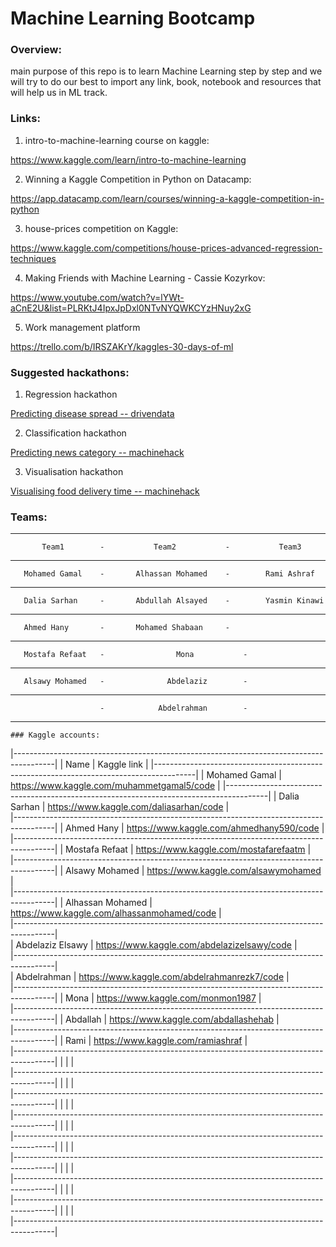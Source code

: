 # Machine Learning Bootcamp


### Overview:

main purpose of this repo is to learn Machine Learning step by step and we will try to do our best to import any link, book, notebook and resources that will help us in ML track.



### Links:


1. intro-to-machine-learning course on kaggle:

https://www.kaggle.com/learn/intro-to-machine-learning


2. Winning a Kaggle Competition in Python on Datacamp:


https://app.datacamp.com/learn/courses/winning-a-kaggle-competition-in-python


3. house-prices competition on Kaggle:

https://www.kaggle.com/competitions/house-prices-advanced-regression-techniques


4. Making Friends with Machine Learning - Cassie Kozyrkov:

https://www.youtube.com/watch?v=lYWt-aCnE2U&list=PLRKtJ4IpxJpDxl0NTvNYQWKCYzHNuy2xG

5. Work management platform

https://trello.com/b/IRSZAKrY/kaggles-30-days-of-ml


### Suggested hackathons:

1. Regression hackathon

[Predicting disease spread -- drivendata](https://www.drivendata.org/competitions/44/dengai-predicting-disease-spread/page/82/)

2. Classification hackathon

[Predicting news category -- machinehack](https://machinehack.com/hackathons/predict_the_news_category_hackathon/overview)

3. Visualisation hackathon

[Visualising food delivery time -- machinehack](https://machinehack.com/hackathons/visualization/visualization_challenge_1_analyze_and_visualize_the_food_delivery_time_for_different_cuisines/overview)


### Teams:


---------------------------------------------------------------------------------------
 	       Team1        - 		    Team2           -	        Team3            
---------------------------------------------------------------------------------------
 	   Mohamed Gamal    - 		Alhassan Mohamed    - 	     Rami Ashraf     	    
----------------------------------------------------------------------------------------
 	   Dalia Sarhan     - 		Abdullah Alsayed    - 	     Yasmin Kinawi   	   					
----------------------------------------------------------------------------------------
 	   Ahmed Hany       - 		Mohamed Shabaan     -	  	   	      	 				
----------------------------------------------------------------------------------------
 	   Mostafa Refaat   -         	     Mona           - 	 	   	     	 					
----------------------------------------------------------------------------------------
 	   Alsawy Mohamed   -         	   Abdelaziz        -		     	     	 				
----------------------------------------------------------------------------------------
 	                    -         	 Abdelrahman        -		      	 	 				
----------------------------------------------------------------------------------------

	
	
	
	
	
	


	### Kaggle accounts:

|----------------------------------------------------------------------------------------|
| 	       Name             | 		    Kaggle link           		 |
|----------------------------------------------------------------------------------------|
| 	   Mohamed Gamal        | 	https://www.kaggle.com/muhammetgamal5/code	 |
|----------------------------------------------------------------------------------------|
| 	   Dalia Sarhan         | 	https://www.kaggle.com/daliasarhan/code	 	 |		
|----------------------------------------------------------------------------------------|
| 	   Ahmed Hany           | 	https://www.kaggle.com/ahmedhany590/code  	 |				
|----------------------------------------------------------------------------------------|
| 	   Mostafa Refaat       |       https://www.kaggle.com/mostafarefaatm	         |						
|----------------------------------------------------------------------------------------|
| 	   Alsawy Mohamed       |       https://www.kaggle.com/alsawymohamed	   	 |				
|----------------------------------------------------------------------------------------|
| 	   Alhassan Mohamed     | 	https://www.kaggle.com/alhassanmohamed/code      |  					
|----------------------------------------------------------------------------------------|	
| 	   Abdelaziz Elsawy     | 	https://www.kaggle.com/abdelazizelsawy/code 	 |  					
|----------------------------------------------------------------------------------------|	
| 	    Abdelrahman		|	https://www.kaggle.com/abdelrahmanrezk7/code	 |		
|----------------------------------------------------------------------------------------|
| 	    Mona		|	https://www.kaggle.com/monmon1987		 |		
|----------------------------------------------------------------------------------------|
| 	   Abdallah		|	https://www.kaggle.com/abdallashehab		 |		
|----------------------------------------------------------------------------------------|
| 	   Rami			|	https://www.kaggle.com/ramiashraf		 |		
|----------------------------------------------------------------------------------------|
| 	   			|							 |		
|----------------------------------------------------------------------------------------|
| 	   			|							 |		
|----------------------------------------------------------------------------------------|
| 	   			|							 |		
|----------------------------------------------------------------------------------------|
| 	   			|							 |		
|----------------------------------------------------------------------------------------|
| 	   			|							 |		
|----------------------------------------------------------------------------------------|
| 	   			|							 |		
|----------------------------------------------------------------------------------------|
| 	   			|							 |		
|----------------------------------------------------------------------------------------|
| 	   			|							 |		
|----------------------------------------------------------------------------------------|


	
	
	
	
	
